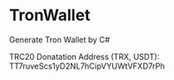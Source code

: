 # TronWallet
Generate Tron Wallet by C#


TRC20 Donatation Address (TRX, USDT):
TT7ruveScs1yD2NL7hCipVYUWtVFXD7rPh
